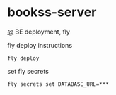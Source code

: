 # bookss-server

[@](https://bookkss.fly.dev) BE deployment, fly

fly deploy instructions

```
fly deploy
```

set fly secrets

```
fly secrets set DATABASE_URL=***
```
